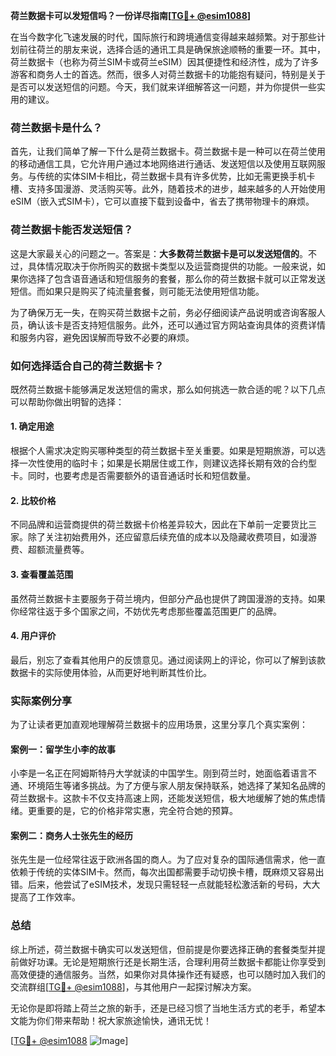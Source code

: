 **荷兰数据卡可以发短信吗？一份详尽指南[[TG💪+ @esim1088](https://t.me/s/esim1088)]**

在当今数字化飞速发展的时代，国际旅行和跨境通信变得越来越频繁。对于那些计划前往荷兰的朋友来说，选择合适的通讯工具是确保旅途顺畅的重要一环。其中，荷兰数据卡（也称为荷兰SIM卡或荷兰eSIM）因其便捷性和经济性，成为了许多游客和商务人士的首选。然而，很多人对荷兰数据卡的功能抱有疑问，特别是关于是否可以发送短信的问题。今天，我们就来详细解答这一问题，并为你提供一些实用的建议。

### 荷兰数据卡是什么？

首先，让我们简单了解一下什么是荷兰数据卡。荷兰数据卡是一种可以在荷兰使用的移动通信工具，它允许用户通过本地网络进行通话、发送短信以及使用互联网服务。与传统的实体SIM卡相比，荷兰数据卡具有许多优势，比如无需更换手机卡槽、支持多国漫游、灵活购买等。此外，随着技术的进步，越来越多的人开始使用eSIM（嵌入式SIM卡），它可以直接下载到设备中，省去了携带物理卡的麻烦。

### 荷兰数据卡能否发送短信？

这是大家最关心的问题之一。答案是：**大多数荷兰数据卡是可以发送短信的**。不过，具体情况取决于你所购买的数据卡类型以及运营商提供的功能。一般来说，如果你选择了包含语音通话和短信服务的套餐，那么你的荷兰数据卡就可以正常发送短信。而如果只是购买了纯流量套餐，则可能无法使用短信功能。

为了确保万无一失，在购买荷兰数据卡之前，务必仔细阅读产品说明或咨询客服人员，确认该卡是否支持短信服务。此外，还可以通过官方网站查询具体的资费详情和服务内容，避免因误解而导致不必要的麻烦。

### 如何选择适合自己的荷兰数据卡？

既然荷兰数据卡能够满足发送短信的需求，那么如何挑选一款合适的呢？以下几点可以帮助你做出明智的选择：

#### 1. 确定用途

根据个人需求决定购买哪种类型的荷兰数据卡至关重要。如果是短期旅游，可以选择一次性使用的临时卡；如果是长期居住或工作，则建议选择长期有效的合约型卡。同时，也要考虑是否需要额外的语音通话时长和短信数量。

#### 2. 比较价格

不同品牌和运营商提供的荷兰数据卡价格差异较大，因此在下单前一定要货比三家。除了关注初始费用外，还应留意后续充值的成本以及隐藏收费项目，如漫游费、超额流量费等。

#### 3. 查看覆盖范围

虽然荷兰数据卡主要服务于荷兰境内，但部分产品也提供了跨国漫游的支持。如果你经常往返于多个国家之间，不妨优先考虑那些覆盖范围更广的品牌。

#### 4. 用户评价

最后，别忘了查看其他用户的反馈意见。通过阅读网上的评论，你可以了解到该款数据卡的实际使用体验，从而更好地判断其性价比。

### 实际案例分享

为了让读者更加直观地理解荷兰数据卡的应用场景，这里分享几个真实案例：

#### 案例一：留学生小李的故事

小李是一名正在阿姆斯特丹大学就读的中国学生。刚到荷兰时，她面临着语言不通、环境陌生等诸多挑战。为了方便与家人朋友保持联系，她选择了某知名品牌的荷兰数据卡。这款卡不仅支持高速上网，还能发送短信，极大地缓解了她的焦虑情绪。更重要的是，它的价格非常实惠，完全符合她的预算。

#### 案例二：商务人士张先生的经历

张先生是一位经常往返于欧洲各国的商人。为了应对复杂的国际通信需求，他一直依赖于传统的实体SIM卡。然而，每次出国都需要手动切换卡槽，既麻烦又容易出错。后来，他尝试了eSIM技术，发现只需轻轻一点就能轻松激活新的号码，大大提高了工作效率。

### 总结

综上所述，荷兰数据卡确实可以发送短信，但前提是你要选择正确的套餐类型并提前做好功课。无论是短期旅行还是长期生活，合理利用荷兰数据卡都能让你享受到高效便捷的通信服务。当然，如果你对具体操作还有疑惑，也可以随时加入我们的交流群组[[TG💪+ @esim1088](https://t.me/s/esim1088)]，与其他用户一起探讨解决方案。

无论你是即将踏上荷兰之旅的新手，还是已经习惯了当地生活方式的老手，希望本文能为你们带来帮助！祝大家旅途愉快，通讯无忧！

[[TG💪+ @esim1088](https://t.me/s/esim1088) ![Image](https://i.postimg.cc/4NQfJmqS/Snipaste-2025-05-13-00-14-12.png)]